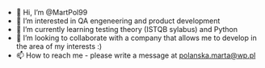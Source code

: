- 👋 Hi, I’m @MartPol99
- 👀 I’m interested in QA engeneering and product development
- 🌱 I’m currently learning testing theory (ISTQB sylabus) and Python
- 💞️ I’m looking to collaborate with a company that allows me to develop in the area of my interests :)
- 📫 How to reach me - please write  a message at polanska.marta@wp.pl

<!---
MartPol99/MartPol99 is a ✨ special ✨ repository because its `README.md` (this file) appears on your GitHub profile.
You can click the Preview link to take a look at your changes.
--->

